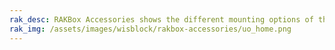 ```yaml
---
rak_desc: RAKBox Accessories shows the different mounting options of the accessories included in the WisBlock Unify Enclosures.
rak_img: /assets/images/wisblock/rakbox-accessories/uo_home.png
---
```


<rk-redirect to="/Product-Categories/WisBlock/RAKBox-Accessories/Overview/" />